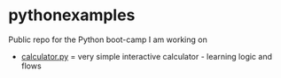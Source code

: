# pythonexamples
Public repo for the Python boot-camp I am working on

- [calculator.py](https://github.com/jpetrov/pythonexamples/blob/master/calculator.py) = very simple interactive calculator - learning logic and flows
